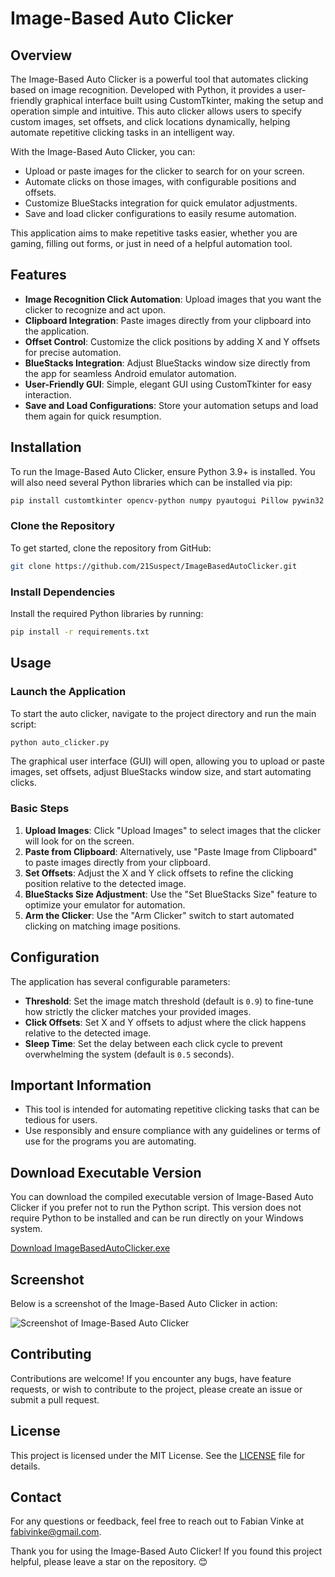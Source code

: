 # Image-Based Auto Clicker

## Overview
The Image-Based Auto Clicker is a powerful tool that automates clicking based on image recognition. Developed with Python, it provides a user-friendly graphical interface built using CustomTkinter, making the setup and operation simple and intuitive. This auto clicker allows users to specify custom images, set offsets, and click locations dynamically, helping automate repetitive clicking tasks in an intelligent way.

With the Image-Based Auto Clicker, you can:

- Upload or paste images for the clicker to search for on your screen.
- Automate clicks on those images, with configurable positions and offsets.
- Customize BlueStacks integration for quick emulator adjustments.
- Save and load clicker configurations to easily resume automation.

This application aims to make repetitive tasks easier, whether you are gaming, filling out forms, or just in need of a helpful automation tool.

## Features

- **Image Recognition Click Automation**: Upload images that you want the clicker to recognize and act upon.
- **Clipboard Integration**: Paste images directly from your clipboard into the application.
- **Offset Control**: Customize the click positions by adding X and Y offsets for precise automation.
- **BlueStacks Integration**: Adjust BlueStacks window size directly from the app for seamless Android emulator automation.
- **User-Friendly GUI**: Simple, elegant GUI using CustomTkinter for easy interaction.
- **Save and Load Configurations**: Store your automation setups and load them again for quick resumption.

## Installation
To run the Image-Based Auto Clicker, ensure Python 3.9+ is installed. You will also need several Python libraries which can be installed via pip:

```sh
pip install customtkinter opencv-python numpy pyautogui Pillow pywin32
```

### Clone the Repository
To get started, clone the repository from GitHub:

```sh
git clone https://github.com/21Suspect/ImageBasedAutoClicker.git
```

### Install Dependencies
Install the required Python libraries by running:

```sh
pip install -r requirements.txt
```

## Usage

### Launch the Application
To start the auto clicker, navigate to the project directory and run the main script:

```sh
python auto_clicker.py
```

The graphical user interface (GUI) will open, allowing you to upload or paste images, set offsets, adjust BlueStacks window size, and start automating clicks.

### Basic Steps
1. **Upload Images**: Click "Upload Images" to select images that the clicker will look for on the screen.
2. **Paste from Clipboard**: Alternatively, use "Paste Image from Clipboard" to paste images directly from your clipboard.
3. **Set Offsets**: Adjust the X and Y click offsets to refine the clicking position relative to the detected image.
4. **BlueStacks Size Adjustment**: Use the "Set BlueStacks Size" feature to optimize your emulator for automation.
5. **Arm the Clicker**: Use the "Arm Clicker" switch to start automated clicking on matching image positions.

## Configuration
The application has several configurable parameters:

- **Threshold**: Set the image match threshold (default is `0.9`) to fine-tune how strictly the clicker matches your provided images.
- **Click Offsets**: Set X and Y offsets to adjust where the click happens relative to the detected image.
- **Sleep Time**: Set the delay between each click cycle to prevent overwhelming the system (default is `0.5` seconds).

## Important Information
- This tool is intended for automating repetitive clicking tasks that can be tedious for users.
- Use responsibly and ensure compliance with any guidelines or terms of use for the programs you are automating.

## Download Executable Version
You can download the compiled executable version of Image-Based Auto Clicker if you prefer not to run the Python script. This version does not require Python to be installed and can be run directly on your Windows system.

[Download ImageBasedAutoClicker.exe](https://github.com/21Suspect/ImageBasedAutoClicker/releases/download/v1.0/ImageBasedAutoClicker.exe)

## Screenshot
Below is a screenshot of the Image-Based Auto Clicker in action:

![Screenshot of Image-Based Auto Clicker](https://github.com/21Suspect/ImageBasedAutoClicker/blob/main/screenshot.png)

## Contributing
Contributions are welcome! If you encounter any bugs, have feature requests, or wish to contribute to the project, please create an issue or submit a pull request.

## License
This project is licensed under the MIT License. See the [LICENSE](LICENSE) file for details.

## Contact
For any questions or feedback, feel free to reach out to Fabian Vinke at [fabivinke@gmail.com](mailto:fabivinke@gmail.com).

Thank you for using the Image-Based Auto Clicker! If you found this project helpful, please leave a star on the repository. 😊
